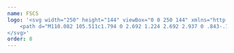 ```yaml
---
name: FSCS
logo: '<svg width="250" height="144" viewBox="0 0 250 144" xmlns="http://www.w3.org/2000/svg">
    <path d="M110.082 105.511c1.794 0 2.692 1.224 2.692 2.937 0 .843-.163 1.55-.789 2.175a2.842 2.842 0 01-1.985.816c-.462 0-.68-.082-1.087-.299-.109-.055-.136-.055-.272-.055v2.475c0 .081-.082.136-.136.136h-1.387c-.082 0-.136-.055-.136-.136v-7.804c0-.082.054-.136.136-.136h1.278c.163 0 .136.163.136.272h.027c.109 0 .136 0 .218-.055.489-.244.761-.326 1.305-.326zm37.851-.027c.788 0 1.468.109 2.066.68.68.625.897 1.468.897 2.365 0 .925-.217 1.713-.897 2.312-.653.571-1.305.679-2.148.679-1.876 0-2.937-1.169-2.937-3.018 0-.87.272-1.767.898-2.338.598-.544 1.332-.68 2.121-.68zm-55.118 0c.789 0 1.469.109 2.067.68.68.625.897 1.468.897 2.365.027.925-.218 1.713-.897 2.312-.653.571-1.306.679-2.148.679-1.877 0-2.937-1.169-2.937-3.018 0-.87.272-1.767.897-2.338.599-.544 1.333-.68 2.121-.68zm40.951.054c1.169 0 2.474.272 2.474 1.713v3.998c-.054.027-.109.108-.19.108h-1.278c-.163 0-.136-.163-.136-.272h-.055c-.136 0-.353.109-.462.164-.381.163-.68.217-1.088.217-1.087 0-1.903-.489-1.903-1.686 0-.571.19-1.087.68-1.414.68-.462 1.604-.652 2.365-.897.218-.054.354-.109.354-.354 0-.462-.598-.462-.925-.462-.679 0-1.223.136-1.794.462a.38.38 0 01-.163.055c-.109 0-.136-.109-.136-.191v-.788c0-.163.054-.19.19-.272.598-.299 1.414-.381 2.067-.381zm-5.167-.054c.463 0 .952.054 1.387.245.19.081.272.108.272.326v.788c0 .082-.027.218-.136.218-.054 0-.109-.027-.163-.082-.408-.244-.762-.38-1.251-.38-.299 0-.707.054-.707.435 0 .204.123.3.264.382l.144.08c.952.517 1.958.87 1.958 2.121.054 1.224-.952 1.822-2.067 1.822a4.549 4.549 0 01-1.577-.326c-.19-.082-.381-.136-.381-.354v-.68c0-.081.028-.19.136-.19.082 0 .163.054.218.081.408.245.979.327 1.468.327.299 0 .653-.055.653-.435 0-.272-.299-.408-.517-.517l-.761-.408c-.68-.38-1.115-.761-1.115-1.604 0-1.278.979-1.849 2.175-1.849zm35.431-1.74c.489 0 1.278.081 1.74.272.167.07.188.1.19.253l.001.997c0 .082 0 .218-.136.218-.082 0-.164-.054-.218-.082-.517-.272-.979-.435-1.577-.435-.462 0-1.006.136-1.006.707 0 .381.326.626.625.789l1.006.598c.898.544 1.441 1.142 1.441 2.23-.027 1.604-1.359 2.148-2.773 2.148-.653 0-1.332-.109-1.931-.354-.19-.081-.299-.108-.299-.326v-.924c0-.082.055-.191.136-.191.082 0 .136.055.218.109.516.326 1.196.462 1.794.462.517 0 1.115-.136 1.115-.761 0-.435-.299-.598-.625-.816l-1.36-.924c-.652-.463-1.06-1.115-1.06-1.931 0-1.604 1.332-2.039 2.719-2.039zm-77.115 0c.625 0 1.468.081 2.039.353.163.082.245.109.245.299v.952c0 .082-.028.217-.136.217-.055 0-.136-.054-.19-.081-.49-.299-1.115-.435-1.687-.435-1.604 0-2.365 1.006-2.365 2.556 0 1.523.788 2.529 2.365 2.529.626 0 1.115-.163 1.66-.435.054-.028.135-.082.217-.082.108 0 .163.082.163.19v.952c-.027.163-.055.19-.218.272-.543.326-1.522.408-2.148.408-2.501 0-3.942-1.278-3.942-3.807s1.495-3.888 3.997-3.888zm52.452.462c.082 0 .136.054.136.136v1.251h1.55c.082 0 .136.081.136.136v.842c0 .082-.054.136-.136.136h-1.55v2.72c0 .462.136.761.626.761.407 0 .788-.326.924-.326.082 0 .136.108.136.163v.788c.027.245-.054.272-.245.354-.408.19-.815.272-1.278.272-.462 0-.979-.082-1.359-.354-.435-.299-.49-.843-.49-1.332v-3.018h-.652c-.082 0-.136-.055-.136-.136v-.843c0-.082.054-.136.136-.136h.652v-1.278c0-.082.055-.136.136-.136h1.414zm58.843 1.305c1.74 0 2.692 1.142 2.692 2.828v.326c-.028.082-.082.136-.163.136h-3.699v.109c0 .979.68 1.387 1.578 1.387.625 0 1.114-.136 1.658-.463.055-.027.082-.054.136-.054.109 0 .136.082.136.163v.789c0 .217-.081.272-.245.353-.571.272-1.441.354-2.066.354-.816 0-1.523-.109-2.094-.68-.598-.598-.788-1.414-.788-2.23 0-1.876.924-3.018 2.855-3.018zm-81.929 0c1.741 0 2.692 1.142 2.692 2.828v.326c-.027.082-.081.136-.163.136h-3.698v.109c0 .979.68 1.387 1.577 1.387.626 0 1.115-.136 1.659-.463.054-.027.082-.054.136-.054.109 0 .136.082.136.163v.789c0 .217-.054.272-.245.353-.571.272-1.441.354-2.066.354-.789 0-1.523-.109-2.094-.68-.598-.598-.789-1.414-.789-2.23 0-1.876.925-3.018 2.855-3.018zm65.668 0c1.74 0 2.692 1.142 2.692 2.828v.326c-.027.082-.081.136-.163.136h-3.698v.109c0 .979.68 1.387 1.577 1.387a3 3 0 001.659-.463c.054-.027.081-.054.136-.054.108 0 .136.082.136.163v.789c0 .217-.082.272-.245.353-.571.272-1.441.354-2.067.354-.815 0-1.522-.109-2.093-.68-.599-.598-.789-1.414-.789-2.23 0-1.876.925-3.018 2.855-3.018zm-12.046 0c.544 0 1.142.054 1.659.245.163.081.245.081.245.272v.924c0 .109-.028.163-.136.163a.573.573 0 01-.272-.108c-.327-.191-.762-.272-1.142-.272-1.088 0-1.605.652-1.605 1.713 0 1.06.517 1.767 1.632 1.767.435 0 .87-.136 1.251-.353.054-.028.081-.082.136-.082.108 0 .136.082.136.163v.843c0 .136 0 .163-.109.245-.49.272-1.36.408-1.931.408-1.876 0-2.882-1.088-2.882-2.937 0-1.985 1.033-2.991 3.018-2.991zm-26.24.136c.082 0 .136.054.136.136v5.438c0 .055-.054.136-.136.136h-1.414c-.081 0-.136-.054-.136-.136v-5.438c0-.082.082-.136.136-.136h1.414zm-40.107-.136c1.359 0 2.012.761 2.012 2.094v3.616c.027.055-.054.136-.136.136h-1.414c-.081 0-.136-.054-.136-.136v-3.208c0-.653-.245-1.251-.979-1.251-.489 0-.815.272-.815.788v3.671c0 .082-.055.136-.136.136h-1.414c-.082 0-.136-.054-.136-.136v-3.181c0-.354 0-.68-.272-.979-.19-.218-.408-.326-.68-.326-.49 0-.87.272-.87.788v3.671c0 .082-.055.136-.136.136H97.03c-.082 0-.136-.054-.136-.136v-5.438c0-.082.054-.136.136-.136h1.278c.163 0 .136.163.136.272h.027c.163 0 .326-.136.462-.191.3-.136.816-.19 1.142-.19.68 0 1.034.109 1.523.571h.082c.543-.435 1.169-.571 1.876-.571zm70.78-2.121c.081 0 .135.082.135.136v2.393h.028c.081 0 .163-.054.217-.082.462-.244.843-.353 1.36-.353 1.169 0 2.012.707 2.012 1.93v3.807c.027.055-.054.136-.136.136h-1.414c-.082 0-.136-.054-.136-.136v-3.29c0-.68-.299-1.169-1.033-1.169-.517 0-.898.245-.898.788v3.671c0 .082-.054.136-.135.136h-1.414c-.082 0-.136-.054-.136-.136v-7.695c0-.081.054-.136.136-.136h1.414zm-51.039 2.148c.571 0 1.06.109 1.495.49.463.435.517 1.006.517 1.604v3.589c0 .055-.081.136-.136.136h-1.414c-.081 0-.136-.054-.136-.136v-3.181c0-.734-.217-1.278-1.033-1.278-.517 0-.87.245-.87.789v3.67c0 .082-.055.136-.136.136h-1.414c-.082 0-.136-.054-.136-.136v-5.438c0-.082.054-.136.136-.136h1.278c.163 0 .136.163.136.272h.027c.109 0 .163-.027.245-.054.489-.245.897-.327 1.441-.327zm69.039-.027c1.36 0 2.012.761 2.012 2.094v3.616c0 .055-.054.136-.135.136h-1.414c-.082 0-.136-.054-.136-.136v-3.208c0-.653-.245-1.251-.979-1.251-.49 0-.816.272-.816.788v3.671c0 .082-.054.136-.136.136h-1.414c-.082 0-.136-.054-.136-.136v-3.181c0-.354 0-.68-.272-.979-.19-.218-.408-.326-.68-.326-.489 0-.87.272-.87.788v3.671c0 .082-.054.136-.136.136h-1.414c-.081 0-.136-.054-.136-.136v-5.438c0-.082.055-.136.136-.136h1.278c.163 0 .136.163.136.272h.027c.164 0 .327-.136.463-.191.299-.136.815-.19 1.142-.19.68 0 1.033.109 1.523.571h.081c.544-.435 1.169-.571 1.876-.571zm-37.062.027c.571 0 1.088.109 1.496.49.462.435.516 1.006.516 1.604v3.589c0 .055-.054.136-.136.136h-1.414c-.081 0-.136-.054-.136-.136v-3.181c0-.734-.217-1.278-1.033-1.278-.516 0-.87.245-.87.789v3.67c0 .082-.054.136-.136.136h-1.414c-.081 0-.136-.054-.136-.136v-5.438c0-.082.082-.136.136-.136h1.278c.163 0 .136.163.136.272h.027c.109 0 .163-.027.245-.054.489-.245.897-.327 1.441-.327zM116.336 30c3.344 0 7.26 1.06 9.272 2.257l-5.601 8.457c-2.719-1.197-4.922-1.795-6.581-1.795-7.178 0-13.351 5.819-18.19 17.43h14.791l-4.024 7.858H92.299l-8.457 20.557c-7.804 17.566-18.735 26.348-32.793 26.348-3.345 0-6.037-.598-8.049-1.794l4.35-8.919c2.72 1.196 4.923 1.795 6.581 1.795 7.179 0 13.188-5.82 18.028-17.43l2.774-6.716H43.952l4.052-7.832h29.693l2.528-5.982-25.831.027 4.051-7.885h25.07C91.32 38.81 102.279 30 116.337 30zm31.569 76.626c-1.033 0-1.25 1.006-1.25 1.849 0 .87.163 1.931 1.25 1.931 1.088 0 1.251-1.115 1.251-1.958-.027-.816-.272-1.822-1.251-1.822zm-55.09 0c-1.033 0-1.25 1.006-1.25 1.849 0 .87.163 1.931 1.25 1.931 1.088 0 1.251-1.115 1.251-1.958-.027-.816-.272-1.822-1.25-1.822zm41.657 1.751l.028-.011c-.326.136-.653.272-1.006.408-.408.163-.707.326-.707.816 0 .517.353.734.815.734.544 0 .871-.217.871-.789v-1.158zm-24.798-1.642c-.571 0-1.006.19-1.006.815v1.877c0 .598.462.788.979.788 1.087 0 1.387-.816 1.387-1.767 0-.925-.327-1.713-1.36-1.713zm88.427-.191c-.326 0-.625.082-.843.327-.218.244-.245.571-.245.897h2.176v-.082c0-.326-.028-.598-.272-.843-.218-.217-.517-.299-.816-.299zm-81.901 0c-.326 0-.625.082-.843.327-.218.244-.245.571-.245.897h2.176v-.082c0-.326-.028-.598-.272-.843-.218-.217-.517-.299-.816-.299zm65.64 0c-.326 0-.625.082-.843.327-.217.244-.244.571-.244.897h2.175v-.082c0-.326-.027-.598-.272-.843-.217-.217-.516-.299-.816-.299zm-38.856-3.181c.462 0 .924.217.924.761.027.544-.462.734-.952.734-.489 0-.951-.19-.951-.761s.516-.734.979-.734zm-42.039-7.233c1.17 0 2.475.272 2.475 1.713v3.997c-.027.027-.109.109-.19.109h-1.278c-.164 0-.136-.163-.136-.272h-.055c-.136 0-.353.109-.462.163-.381.163-.68.218-1.088.218-1.087 0-1.903-.49-1.903-1.686 0-.571.19-1.088.68-1.414.68-.462 1.604-.653 2.365-.897.218-.055.354-.11.354-.354 0-.462-.598-.462-.925-.462-.679 0-1.223.136-1.794.462a.387.387 0 01-.163.054c-.11 0-.136-.108-.136-.19v-.788c0-.164.054-.19.19-.272.598-.3 1.414-.381 2.066-.381zm21.482 0c1.169 0 2.474.272 2.474 1.713v3.997c-.027.027-.081.109-.163.109h-1.305c-.163 0-.136-.163-.136-.272h-.054c-.136 0-.354.109-.463.163-.38.163-.68.218-1.087.218-1.088 0-1.904-.49-1.904-1.686 0-.571.191-1.088.68-1.414.68-.462 1.604-.653 2.366-.897.217-.055.353-.11.353-.354 0-.462-.598-.462-.924-.462-.68 0-1.224.136-1.795.462a.386.386 0 01-.163.054c-.109 0-.136-.108-.136-.19v-.788c0-.164.054-.19.19-.272.598-.3 1.414-.381 2.067-.381zm43.751-.027c1.74 0 2.692 1.142 2.692 2.828v.326c-.027.082-.082.136-.163.136h-3.698v.109c0 .979.68 1.386 1.577 1.386.625 0 1.115-.135 1.659-.462.054-.027.081-.054.136-.054.108 0 .136.081.136.163v.789c0 .217-.055.271-.245.353-.571.272-1.441.354-2.067.354-.788 0-1.522-.109-2.093-.68-.599-.598-.789-1.414-.789-2.23 0-1.876.924-3.018 2.855-3.018zm-5.302 0c.544 0 1.142.054 1.658.245.164.081.245.081.245.271v.925c0 .109-.027.163-.136.163-.081 0-.19-.054-.272-.109-.326-.19-.761-.272-1.142-.272-1.087 0-1.604.653-1.604 1.714 0 1.06.517 1.767 1.631 1.767a2.55 2.55 0 001.251-.354c.055-.027.082-.081.136-.081.109 0 .136.081.136.163v.843c0 .136 0 .19-.109.245-.489.272-1.359.408-1.93.408-1.876 0-2.855-1.088-2.855-2.937 0-1.985 1.033-2.991 2.991-2.991zm-20.285 0c1.74 0 2.692 1.142 2.692 2.828v.326c-.028.082-.082.136-.163.136h-3.699v.109c0 .979.68 1.386 1.578 1.386.625 0 1.114-.135 1.658-.462.055-.027.082-.054.136-.054.109 0 .136.081.136.163v.789c0 .217-.054.271-.245.353-.571.272-1.441.354-2.066.354-.789 0-1.523-.109-2.094-.68-.598-.598-.788-1.414-.788-2.23 0-1.876.924-3.018 2.855-3.018zm-26.485 0c.544 0 1.142.054 1.659.245.163.081.245.081.245.271v.925c0 .109-.028.163-.136.163a.57.57 0 01-.272-.109c-.327-.19-.762-.272-1.142-.272-1.088 0-1.605.653-1.605 1.714 0 1.06.517 1.767 1.632 1.767.435 0 .87-.136 1.251-.354.054-.027.081-.081.136-.081.108 0 .136.081.136.163v.843c.027.136.027.19-.109.245-.49.272-1.36.408-1.931.408-1.876 0-2.882-1.088-2.882-2.937 0-1.985 1.033-2.991 3.018-2.991zm36.138.081c.054 0 .136.028.136.11l1.169 4.323 1.196-4.324c0-.054.082-.109.136-.109h1.088c.054 0 .19 0 .19.082a.36.36 0 01-.027.245l-1.631 4.976c-.109.326-.109.544-.463.544h-1.25c-.327 0-.381-.218-.463-.517l-1.658-5.058c0-.054-.028-.081-.028-.136 0-.113.057-.132.139-.135h1.466zm21.508-.109c.463 0 .952.055 1.387.245.19.082.272.109.272.327v.788c0 .082-.027.218-.136.218a.386.386 0 01-.163-.055c-.408-.245-.761-.38-1.251-.38-.299 0-.707.054-.707.434 0 .204.123.301.264.383l.144.08.143.076.285.149c.803.418 1.53.833 1.53 1.896.054 1.196-.952 1.794-2.067 1.794a4.549 4.549 0 01-1.577-.326c-.19-.081-.381-.136-.381-.353v-.68c0-.082.028-.191.136-.191.082 0 .164.055.218.082.408.245.979.326 1.468.326.299 0 .653-.054.653-.435 0-.272-.299-.408-.517-.516l-.761-.408c-.68-.38-1.115-.762-1.115-1.605 0-1.278.979-1.849 2.175-1.849zm-36.871-1.74c.489 0 1.278.082 1.713.272.166.072.187.101.19.253v.998c0 .081 0 .19-.136.19-.082 0-.163-.054-.218-.081-.516-.272-.978-.435-1.577-.435-.462 0-1.006.136-1.006.707 0 .38.327.625.626.788l1.006.598c.897.544 1.441 1.142 1.441 2.23-.027 1.632-1.36 2.175-2.774 2.175-.652 0-1.332-.108-1.93-.353-.191-.082-.299-.109-.299-.326v-.925c0-.081.054-.19.136-.19.081 0 .136.054.217.109.517.326 1.197.462 1.795.462.516 0 1.142-.136 1.142-.762 0-.435-.299-.598-.626-.815l-1.359-.925c-.653-.462-1.061-1.115-1.061-1.93 0-1.605 1.333-2.04 2.72-2.04zm-16.315 1.904c.081 0 .136.054.136.136v5.438c0 .054-.082.136-.136.136h-1.414c-.082 0-.136-.054-.136-.136v-5.438c0-.082.081-.136.136-.136h1.414zm38.068 0c.081 0 .136.054.136.136v5.438c0 .054-.055.136-.136.136h-1.414c-.082 0-.136-.054-.136-.136v-5.438c0-.082.081-.136.136-.136h1.414zM127.865 93.9c.082 0 .136.082.136.163v7.75c0 .054-.054.136-.136.136h-1.414a.13.13 0 01-.136-.136v-7.75c0-.081.055-.163.136-.163h1.414zM90.314 96.24c.081 0 .136.054.136.136v5.438c0 .054-.055.136-.136.136H88.9c-.082 0-.136-.054-.136-.136v-5.438c0-.082.081-.136.136-.136h1.414zm17.783-.11c.571 0 1.087.11 1.495.49.463.435.517 1.006.517 1.605v3.589c.027.054-.054.136-.136.136h-1.414c-.081 0-.136-.054-.136-.136v-3.181c0-.735-.217-1.279-1.033-1.279-.517 0-.87.245-.87.79v3.67c0 .082-.055.136-.136.136h-1.414c-.082 0-.136-.054-.136-.136v-5.438c0-.082.081-.136.136-.136h1.278c.163 0 .136.163.136.272h.027c.109 0 .163-.028.245-.055.489-.245.897-.326 1.441-.326zm-12.807 0c.57 0 1.06.11 1.495.49.462.435.517 1.006.517 1.605v3.589c.027.054-.055.136-.136.136h-1.414c-.082 0-.136-.054-.136-.136v-3.181c0-.735-.218-1.279-1.033-1.279-.517 0-.87.245-.87.79v3.67c0 .082-.055.136-.136.136h-1.414c-.082 0-.136-.054-.136-.136v-5.438c0-.082.081-.136.136-.136h1.278c.163 0 .136.163.136.272h.027c.109 0 .163-.028.245-.055.489-.245.897-.326 1.44-.326zm-7.505-1.712c.081 0 .136.081.136.136v1.033c0 .082-.055.136-.136.136h-2.556v1.795h2.12c.082 0 .137.081.137.136v1.033c0 .081-.055.136-.136.136h-2.121v2.964c0 .081-.055.136-.136.136H83.57c-.082 0-.136-.055-.136-.136v-7.233c0-.082.082-.136.136-.136h4.215zm57.918 1.794c.19 0 .136.218.136.327h.027a.835.835 0 00.353-.082c.463-.19.789-.245 1.278-.245.272 0 .463 0 .463.327v.843c.054.108.027.244-.082.244-.054 0-.082 0-.136-.027a3.416 3.416 0 00-.897-.136c-.653 0-.87.19-.87.843v3.481c0 .081-.082.136-.136.136h-1.414c-.082 0-.136-.055-.136-.136v-5.439c0-.081.081-.136.136-.136h1.278zm-22.543 2.757l-.978.398c-.408.163-.707.326-.707.815 0 .517.354.735.816.735.544 0 .87-.218.87-.789v-1.159zm-21.509.001l.029-.011c-.327.136-.653.272-1.006.408-.408.163-.707.326-.707.815 0 .517.353.735.815.735.544 0 .87-.218.87-.789v-1.158zm38.831-1.833c-.326 0-.625.082-.843.326-.218.245-.245.571-.245.898h2.176v-.082c0-.326-.028-.598-.272-.843-.218-.217-.517-.299-.816-.299zm25.614 0c-.326 0-.625.082-.842.326-.218.245-.245.571-.245.898h2.175v-.082c0-.326-.027-.598-.272-.843-.217-.217-.516-.299-.816-.299zm-10.142-3.181c.462 0 .925.217.925.761s-.463.734-.952.734c-.49 0-.952-.19-.952-.761s.517-.734.979-.734zm-38.068 0c.462 0 .924.217.924.761s-.489.734-.979.734c-.489 0-.951-.19-.951-.761s.516-.734 1.006-.734zm-28.225 0c.462 0 .924.217.924.761s-.489.734-.978.734c-.49 0-.952-.19-.952-.761s.517-.734 1.006-.734zM166.26 49.06c3.643 0 6.444.626 8.456 1.877l-1.577 5.71c-1.631-1.306-3.861-1.958-6.743-1.958-4.351 0-7.968 1.713-10.823 5.14-2.882 3.425-4.459 7.64-4.731 12.643-.163 3.073.544 5.52 2.203 7.342 1.631 1.822 3.562 2.746 5.791 2.746 3.426 0 6.771-1.06 10.034-3.181l-1.142 6.88c-3.154 1.359-6.58 2.039-10.251 2.039-4.677 0-8.185-1.333-10.523-3.997-2.339-2.665-3.399-6.227-3.155-10.66.408-7.205 2.72-13.106 6.934-17.701 4.215-4.596 9.381-6.88 15.527-6.88zm30.073-.027c2.747 0 6.037.87 9.817 2.61l-3.345 6.227c-2.202-2.12-4.622-3.181-7.287-3.181-1.768 0-3.318.462-4.65 1.36-1.332.897-2.039 2.093-2.121 3.589-.054 1.087.245 2.012.925 2.773.679.789 1.903 1.659 3.643 2.61l4.813 2.693c1.496.815 2.556 1.876 3.263 3.181.68 1.305.979 2.72.897 4.242-.217 4.051-1.876 7.26-4.948 9.599-3.073 2.365-6.853 3.535-11.394 3.535-3.997 0-7.505-.98-10.55-2.964l3.861-6.363c.87.924 2.148 1.767 3.807 2.529 1.686.761 3.127 1.142 4.351 1.142 2.093 0 3.861-.571 5.302-1.686 1.441-1.142 2.203-2.665 2.311-4.596a3.544 3.544 0 00-.924-2.637c-.68-.789-1.876-1.686-3.589-2.692l-4.841-2.746c-1.495-.87-2.583-1.985-3.263-3.29-.679-1.333-1.006-2.747-.897-4.27.19-3.507 1.713-6.335 4.568-8.456 2.855-2.121 6.282-3.209 10.251-3.209zm-65.613 0c2.747 0 6.037.87 9.816 2.61l-3.426 6.227c-2.202-2.12-4.622-3.181-7.287-3.181-1.768 0-3.317.462-4.65 1.36-1.332.897-2.039 2.093-2.121 3.589-.054 1.087.245 2.012.952 2.773.68.789 1.903 1.659 3.644 2.61l4.812 2.693c1.496.815 2.557 1.876 3.263 3.181.68 1.305.979 2.72.898 4.242-.218 4.051-1.876 7.26-4.949 9.599-3.073 2.365-6.88 3.535-11.393 3.535-3.997 0-7.505-.98-10.551-2.964l3.862-6.363c.87.924 2.148 1.767 3.834 2.529 1.685.761 3.127 1.142 4.377 1.142 2.094 0 3.862-.571 5.303-1.686 1.441-1.142 2.202-2.665 2.311-4.596.054-.978-.272-1.876-.924-2.637-.68-.789-1.877-1.686-3.59-2.692l-4.84-2.746c-1.495-.87-2.583-1.985-3.263-3.29-.68-1.333-1.006-2.747-.897-4.27.19-3.507 1.713-6.335 4.568-8.456 2.855-2.121 6.281-3.209 10.251-3.209z" fill="currentColor" fill-rule="nonzero"></path>
</svg>'
order: 8
---
```

